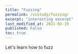 ```yaml
---
title: "Fuzzing"
permalink: /vsstudy/fuzzing/
excerpt: "interesting excerpt"
last_modified_at: 2021-02-19
published: False
toc: true
---
```


Let's learn how to fuzz